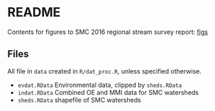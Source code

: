 # README

Contents for figures to SMC 2016 regional stream survey report: [figs](https://fawda123.github.io/SMC_report/figs)

## Files 

All file in `data` created in `R/dat_proc.R`, unless specified otherwise.

* `evdat.RData` Environmental data, clipped by `sheds.RData`
* `indat.RData` Combined OE and MMI data for SMC watersheds
* `sheds.RData` shapefile of SMC watersheds